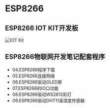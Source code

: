 # ESP8266

## ESP8266 IOT KIT开发板

![IOT Kit](http://cdn.tonycode.top/1.jpg)

## ESP8266物联网开发笔记配套程序

- 04.ESP8266程序下载
- 05.ESP8266连接网络
- 06.ESP8266驱动OLED屏
- 07.ESP8266的IO口功能
- 08.ESP8266驱动WS2812彩灯
- 09.ESP8266驱动DHT11温湿度传感器
